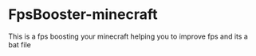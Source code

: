 # FpsBooster-minecraft
This is a fps boosting your minecraft helping you to improve fps and its a bat file
